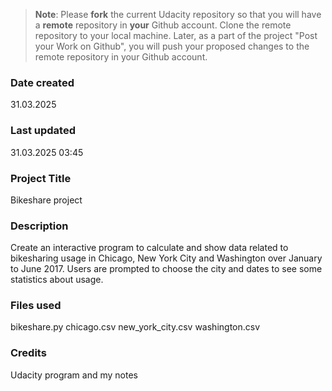 >**Note**: Please **fork** the current Udacity repository so that you will have a **remote** repository in **your** Github account. Clone the remote repository to your local machine. Later, as a part of the project "Post your Work on Github", you will push your proposed changes to the remote repository in your Github account.

### Date created
31.03.2025

### Last updated
31.03.2025 03:45

### Project Title
Bikeshare project

### Description
Create an interactive program to calculate and show data related to bikesharing usage in Chicago, New York City and Washington over January to June 2017. Users are prompted to choose the city and dates to see some statistics about usage.

### Files used
bikeshare.py
chicago.csv
new_york_city.csv
washington.csv

### Credits
Udacity program and my notes

